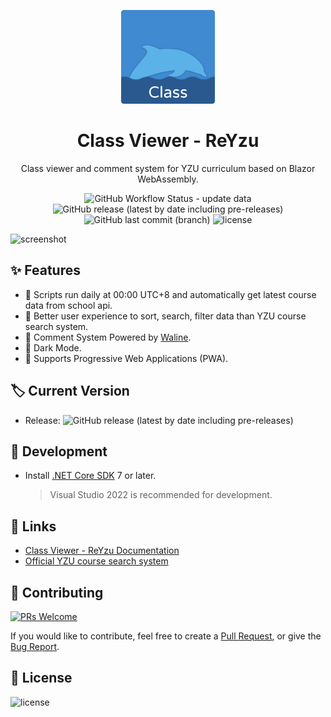<p align="center">
  <a href="https://github.com/reyzu-project0/ReYzu-class-viewer">
    <img width="150"
       src="https://raw.githubusercontent.com/reyzu-project0/ReYzu-class-viewer/main/ReYzuClassViewer/ReYzuClassViewer/wwwroot/logo/logo.png">
  </a>
</p>

<h1 align="center">Class Viewer - ReYzu</h1>

<div align="center">

  Class viewer and comment system for YZU curriculum based on Blazor WebAssembly.

  ![GitHub Workflow Status - update data](https://img.shields.io/github/actions/workflow/status/reyzu-project0/ReYzu-class-viewer/update_data.yml)
  ![GitHub release (latest by date including pre-releases)](https://img.shields.io/github/v/release/reyzu-project0/ReYzu-class-viewer?include_prereleases)
  ![GitHub last commit (branch)](https://img.shields.io/github/last-commit/reyzu-project0/ReYzu-class-viewer/data?label=data%20-%20last%20commit)
  ![license](https://img.shields.io/github/license/reyzu-project0/ReYzu-class-viewer)
  
</div>

![screenshot](https://i.imgur.com/2ULGCbU.png)

## ✨ Features

- 🚀 Scripts run daily at 00:00 UTC+8 and automatically get latest course data from school api.
- 🥰 Better user experience to sort, search, filter data than YZU course search system.
- 💬 Comment System Powered by [Waline](https://github.com/walinejs/waline).
- 🌙 Dark Mode.
- 🎨 Supports Progressive Web Applications (PWA).

## 🏷️ Current Version

- Release: ![GitHub release (latest by date including pre-releases)](https://img.shields.io/github/v/release/reyzu-project0/ReYzu-class-viewer?include_prereleases)

## 🔨 Development

- Install [.NET Core SDK](https://dotnet.microsoft.com/download/dotnet/) 7 or later.

  > Visual Studio 2022 is recommended for development.

## 🔗 Links

- [Class Viewer - ReYzu Documentation](https://github.com/reyzu-project0/ReYzu-class-viewer)
- [Official YZU course search system](https://portalfun.yzu.edu.tw/vc2/global_cos.aspx)

## 🤝 Contributing

[![PRs Welcome](https://img.shields.io/badge/PRs-welcome-brightgreen.svg)](https://github.com/reyzu-project0/ReYzu-class-viewer/pulls)

If you would like to contribute, feel free to create a [Pull Request](https://github.com/reyzu-project0/ReYzu-class-viewer/pulls), or give the [Bug Report](https://github.com/reyzu-project0/ReYzu-class-viewer/issues/new).

## 📜 License

![license](https://img.shields.io/github/license/reyzu-project0/ReYzu-class-viewer)





